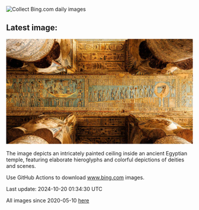 ![Collect Bing.com daily images](https://github.com/counter2015/bing-daily-images/workflows/Collect%20Bing.com%20daily%20images/badge.svg)
## Latest image:
![](images/DenderaTemple.jpg)

The image depicts an intricately painted ceiling inside an ancient Egyptian temple, featuring elaborate hieroglyphs and colorful depictions of deities and scenes.

Use GitHub Actions to download www.bing.com images.

Last update: 2024-10-20 01:34:30 UTC

All images since 2020-05-10 [here](https://github.com/counter2015/bing-daily-images/tree/master/images)
